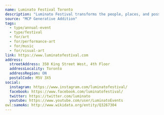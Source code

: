 ```yaml
---
name: Luminato Festival Toronto
description: "Luminato Festival transforms the people, places, and possibilities of Toronto with extraordinary art experiences. Every June we present bold, playful, and of the moment art for all to enjoy. Distinctly Toronto, proudly Canadian and totally Global, we welcome the world to explore our streets, stages and stories."
source: "MCP Generative Addition"
tags:
  - type/annual-event
  - type/festival
  - for/art
  - for/performance-art
  - for/music
  - for/visual-art
link: https://www.luminatofestival.com
address:
  streetAddress: 350 King Street West, 4th Floor
  addressLocality: Toronto
  addressRegion: ON
  postalCode: M5V 3X5
social:
  instagram: https://www.instagram.com/luminatofestival/
  facebook: https://www.facebook.com/luminatofestival/
  twitter: https://twitter.com/luminato
  youtube: https://www.youtube.com/user/LuminatoEvents
owl:sameAs: http://www.wikidata.org/entity/Q3267304
---
```

